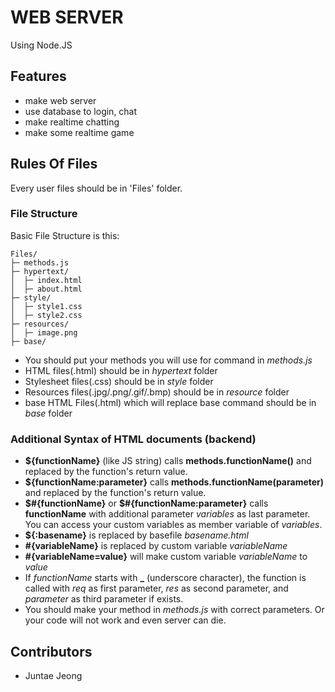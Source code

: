 # WEB SERVER
Using Node.JS

## Features
- make web server
- use database to login, chat
- make realtime chatting
- make some realtime game

## Rules Of Files
Every user files should be in 'Files' folder.
### File Structure
Basic File Structure is this:
```
Files/
├─ methods.js
├─ hypertext/
│  ├─ index.html
│  ├─ about.html
├─ style/
│  ├─ style1.css
│  ├─ style2.css
├─ resources/
│  ├─ image.png
├─ base/
```
- You should put your methods you will use for command in *methods.js*
- HTML files(.html) should be in *hypertext* folder
- Stylesheet files(.css) should be in *style* folder
- Resources files(.jpg/.png/.gif/.bmp) should be in *resource* folder
- base HTML Files(.html) which will replace base command should be in *base* folder

### Additional Syntax of HTML documents (backend)
- **${functionName}** (like JS string) calls **methods.functionName()** and replaced by the function's return value.
- **${functionName:parameter}** calls **methods.functionName(parameter)** and replaced by the function's return value.
- **\$#{functionName}** or **$#{functionName:parameter}** calls **functionName** with additional parameter *variables* as last parameter. You can access your custom variables as member variable of *variables*.
- **${:basename}** is replaced by basefile *basename.html*
- **#{variableName}** is replaced by custom variable *variableName*
- **#{variableName=value}** will make custom variable *variableName* to *value*
- If *functionName* starts with **_** (underscore character), the function is called with *req* as first parameter, *res* as second parameter, and *parameter* as third parameter if exists.
- You should make your method in *methods.js* with correct parameters. Or your code will not work and even server can die.


## Contributors
- Juntae Jeong